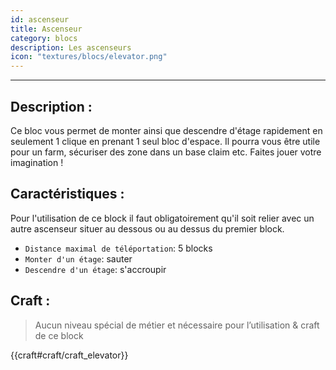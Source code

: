 ```yaml
---
id: ascenseur
title: Ascenseur
category: blocs
description: Les ascenseurs
icon: "textures/blocs/elevator.png"
---
```

___
## Description : 

Ce bloc vous permet de monter ainsi que descendre d'étage rapidement en seulement 1 clique en prenant 1 seul bloc d'espace. Il pourra vous être utile pour un farm, sécuriser des zone dans un base claim etc. Faites jouer votre imagination ! 

## Caractéristiques :

Pour l'utilisation de ce block il faut obligatoirement qu'il soit relier avec un autre ascenseur situer au dessous ou au dessus du premier block. 

- ``Distance maximal de téléportation``: 5 blocks 
- ``Monter d'un étage``: sauter 
- ``Descendre d'un étage``: s'accroupir 
 
## Craft :

> Aucun niveau spécial de métier et nécessaire pour l’utilisation & craft de ce block 

{{craft#craft/craft_elevator}} 

